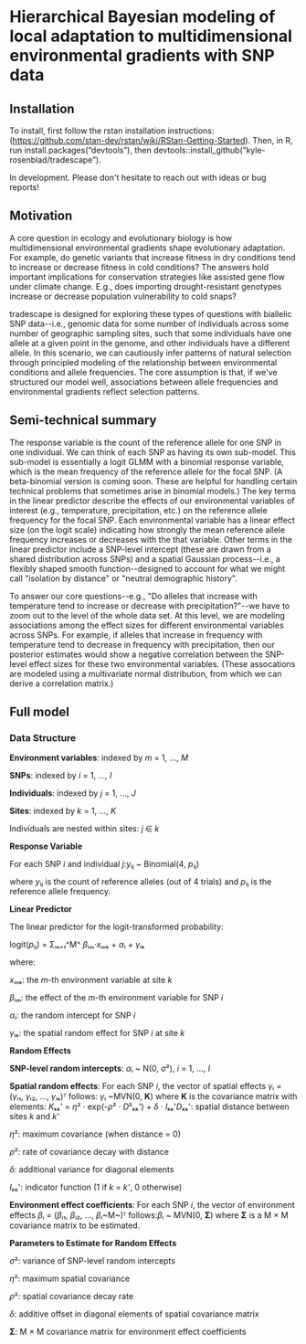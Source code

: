 # Hierarchical Bayesian modeling of local adaptation to multidimensional environmental gradients with SNP data


## Installation
To install, first follow the rstan installation instructions: (https://github.com/stan-dev/rstan/wiki/RStan-Getting-Started). Then, in R, run install.packages(“devtools”), then devtools::install_github(“kyle-rosenblad/tradescape”).

In development. Please don't hesitate to reach out with ideas or bug reports!


## Motivation
A core question in ecology and evolutionary biology is how multidimensional environmental gradients shape evolutionary adaptation. For example, do genetic variants that increase fitness in dry conditions tend to increase or decrease fitness in cold conditions? The answers hold important implications for conservation strategies like assisted gene flow under climate change. E.g., does importing drought-resistant genotypes increase or decrease population vulnerability to cold snaps?

tradescape is designed for exploring these types of questions with biallelic SNP data--i.e., genomic data for some number of individuals across some number of geographic sampling sites, such that some individuals have one allele at a given point in the genome, and other individuals have a different allele. In this scenario, we can cautiously infer patterns of natural selection through principled modeling of the relationship between environmental conditions and allele frequencies. The core assumption is that, if we've structured our model well, associations between allele frequencies and environmental gradients reflect selection patterns.


## Semi-technical summary

The response variable is the count of the reference allele for one SNP in one individual. We can think of each SNP as having its own sub-model. This sub-model is essentially a logit GLMM with a binomial response variable, which is the mean frequency of the reference allele for the focal SNP. (A beta-binomial version is coming soon. These are helpful for handling certain technical problems that sometimes arise in binomial models.) The key terms in the linear predictor describe the effects of our environmental variables of interest (e.g., temperature, precipitation, etc.) on the reference allele frequency for the focal SNP. Each environmental variable has a linear effect size (on the logit scale) indicating how strongly the mean reference allele frequency increases or decreases with the that variable. Other terms in the linear predictor include a SNP-level intercept (these are drawn from a shared distribution across SNPs) and a spatial Gaussian process--i.e., a flexibly shaped smooth function--designed to account for what we might call "isolation by distance" or "neutral demographic history".

To answer our core questions--e.g., "Do alleles that increase with temperature tend to increase or decrease with precipitation?"--we have to zoom out to the level of the whole data set. At this level, we are modeling associations among the effect sizes for different environmental variables across SNPs. For example, if alleles that increase in frequency with temperature tend to decrease in frequency with precipitation, then our posterior estimates would show a negative correlation between the SNP-level effect sizes for these two environmental variables. (These assocations are modeled using a multivariate normal distribution, from which we can derive a correlation matrix.)


## Full model

### Data Structure

**Environment variables**: indexed by *m* = 1, ..., *M*

**SNPs**: indexed by *i* = 1, ..., *I*

**Individuals**: indexed by *j* = 1, ..., *J*

**Sites**: indexed by *k* = 1, ..., *K*

Individuals are nested within sites: *j* ∈ *k*

**Response Variable**

For each SNP *i* and individual *j*:*y*ᵢⱼ ~ Binomial(4, *p*ᵢⱼ)

where *y*ᵢⱼ is the count of reference alleles (out of 4 trials) and
*p*ᵢⱼ is the reference allele frequency.

**Linear Predictor**

The linear predictor for the logit-transformed probability:

logit(*p*ᵢⱼ) = Σₘ₌₁^M^ *β*ᵢₘ·*x*ₘₖ + *α*ᵢ + *γ*ᵢₖ

where:

*x*ₘₖ: the *m*-th environment variable at site *k*

*β*ᵢₘ: the effect of the *m*-th environment variable for SNP *i*

*α*ᵢ: the random intercept for SNP *i*

*γ*ᵢₖ: the spatial random effect for SNP *i* at site *k*

**Random Effects**

**SNP-level random intercepts**: *α*ᵢ ~ N(0, *σ*²), *i* = 1, ..., *I*

**Spatial random effects**: For each SNP *i*, the vector of spatial
effects *γ*ᵢ = (*γ*ᵢ₁, *γ*ᵢ₂, ..., *γ*ᵢₖ)ᵀ follows: *γ*ᵢ ~MVN(0,
**K**) where **K** is the covariance matrix with elements: *K*ₖₖ' =
*η*² · exp(-*ρ*² · *D*²ₖₖ') + *δ* · *I*ₖₖ'*D*ₖₖ': spatial distance
between sites *k* and *k'*

*η*²: maximum covariance (when distance = 0)

*ρ*²: rate of covariance decay with distance

*δ*: additional variance for diagonal elements

*I*ₖₖ': indicator function (1 if *k* = *k'*, 0 otherwise)

**Environment effect coefficients**: For each SNP *i*, the vector of
environment effects *β*ᵢ = (*β*ᵢ₁, *β*ᵢ₂, ..., *β*ᵢ~M~)ᵀ follows:*β*ᵢ
~ MVN(0, **Σ**) where **Σ** is a M × M covariance matrix to be
estimated.

**Parameters to Estimate for Random Effects**

*σ*²: variance of SNP-level random intercepts

*η*²: maximum spatial covariance

*ρ*²: spatial covariance decay rate

*δ*: additive offset in diagonal elements of spatial covariance matrix

**Σ**: M × M covariance matrix for environment effect coefficients
